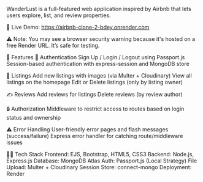 WanderLust is a full-featured web application inspired by Airbnb that lets users explore, list, and review properties.

🔗 Live Demo: https://airbnb-clone-2-bdey.onrender.com

⚠️ Note: You may see a browser security warning because it's hosted on a free Render URL. It’s safe for testing.

🚀 Features
👤 Authentication
Sign Up / Login / Logout using Passport.js
Session-based authentication with express-session and MongoDB store

🏡 Listings
Add new listings with images (via Multer + Cloudinary)
View all listings on the homepage
Edit or Delete listings (only by listing owner)

✍️ Reviews
Add reviews for listings
Delete reviews (by review author)

🔒 Authorization
Middleware to restrict access to routes based on login status and ownership

⚠️ Error Handling
User-friendly error pages and flash messages (success/failure)
Express error handler for catching route/middleware issues

🧑‍💻 Tech Stack
Frontend: EJS, Bootstrap, HTML5, CSS3
Backend: Node.js, Express.js
Database: MongoDB Atlas
Auth: Passport.js (Local Strategy)
File Upload: Multer + Cloudinary
Session Store: connect-mongo
Deployment: Render

